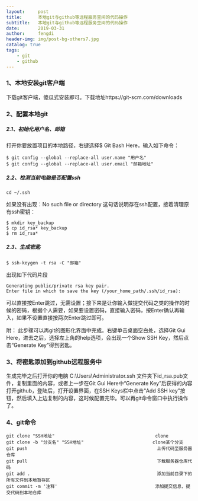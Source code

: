 ```yaml
---
layout:     post
title:      本地git与github等远程服务空间的代码操作
subtitle:   本地git与github等远程服务空间的代码操作
date:       2019-03-31
author:     fengdi
header-img: img/post-bg-others7.jpg
catalog: true
tags:
    - git
    - github
---
```


### 1、本地安装git客户端
下载git客户端，傻瓜式安装即可。下载地址https://git-scm.com/downloads

### 2、配置本地git
##### 2.1、初始化用户名、邮箱
打开你要放置项目的本地路径，右键选择$ Git Bash Here，输入如下命令：
```aidl
$ git config --global --replace-all user.name "用户名" 
$ git config --global --replace-all user.email "邮箱地址"
```

##### 2.2、检测当前电脑是否配置ssh
```aidl
cd ~/.ssh
```
如果没有出现：No such file or directory 这句话说明存在ssh配置，接着清理原有ssh密钥：
```aidl
$ mkdir key_backup
$ cp id_rsa* key_backup
$ rm id_rsa*
```

##### 2.3、生成密匙
```aidl
$ ssh-keygen -t rsa -C "邮箱"
```
出现如下代码片段

    Generating public/private rsa key pair.
    Enter file in which to save the key (/your_home_path/.ssh/id_rsa):
    
可以直接按Enter跳过，无需设置；接下来是让你输入做提交代码之类的操作的时候的密码，根据个人需要，如果要设置密码，直接输入密码，按Enter确认再输入，如果不设置直接按两次Enter跳过即可。

附：
此步骤可以再git的图形化界面中完成。右键单击桌面空白处，选择Git Gui Here，进去之后，选择左上角的help选项，会出现一个Show SSH Key，然后点击“Generate Key”得到密匙。

### 3、将密匙添加到github远程服务中
生成完毕之后打开你的电脑 C:\Users\Administrator\.ssh 文件夹下id_rsa.pub文件，复制里面的内容，或者上一步在Git Gui Here中“Generate Key”后获得的内容
打开github，登陆后，打开设置界面，在SSH Keys栏中点击“Add SSH key”按钮，然后填入上边复制的内容，这时候配置完毕。可以再git命令窗口中执行操作了。

### 4、git命令

    git clone "SSH地址"                                      clone
    git clone -b "分支名" "SSH地址"                          clone某个分支
    git push                                                 上传代码至服务器仓库
    git pull                                                 下载服务器仓库代码
    git add .                                                添加当前目录下的所有文件到本地暂存区
    git commit -m '注释'                                     添加提交信息，提交代码到本地仓库
    
    